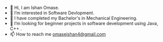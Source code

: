 - 👋 Hi, I am Ishan Omase.
- 👀 I’m interested in Software Devlopment.
- 🌱 I have completed my Bachelor's in Mechanical Engineering.
- 💞️ I’m looking for beginner projects in software development using Java, C++ .
- 📫 How to reach me omaseishan4@gmail.com
<!---
ishanomase/ishanomase is a ✨ special ✨ repository because its `README.md` (this file) appears on your GitHub profile.
You can click the Preview link to take a look at your changes.
--->
